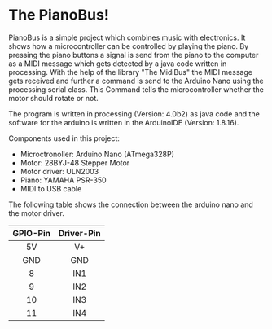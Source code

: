 # The PianoBus!

PianoBus is a simple project which combines music with electronics. It shows how a microcontroller can be controlled by playing the piano. By pressing the piano buttons a signal is send from the piano to the computer as a MIDI message which gets detected by a java code written in processing. With the help of the library "The MidiBus" the MIDI message gets received and further a command is send to the Arduino Nano using the processing serial class. This Command tells the microcontroller whether the motor should rotate or not. 

The program is written in processing (Version: 4.0b2) as java code and the software for the arduino is written in the ArduinoIDE (Version: 1.8.16). 

Components used in this project:
* Microctronoller: Arduino Nano (ATmega328P)
* Motor: 28BYJ-48 Stepper Motor
* Motor driver: ULN2003
* Piano: YAMAHA PSR-350
* MIDI to USB cable

The following table shows the connection between the arduino nano and the motor driver.

|  GPIO-Pin  |  Driver-Pin   |  
|:----------:|:-------------:|
| 5V  | V+ | 
| GND | GND | 
| 8   | IN1 |
| 9   | IN2 |
| 10  | IN3 | 
| 11  | IN4 | 
